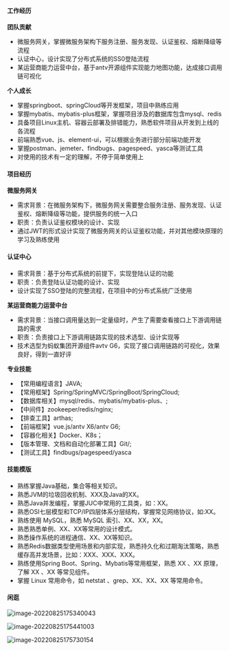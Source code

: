 #### 工作经历

**团队贡献**

- 微服务网关，掌握微服务架构下服务注册、服务发现、认证鉴权、熔断降级等流程
- 认证中心，设计实现了分布式系统的SS0登陆流程
- 某运营商能力运营中台，基于antv开源组件实现能力地图功能，达成接口调用链可视化

**个人成长**

- 掌握springboot、springCloud等开发框架，项目中熟练应用
- 掌握mybatis、mybatis-plus框架，掌握项目涉及的数据库包含mysql、redis
- 具备项目Linux主机、容器云部署及排错能力，熟悉软件项目从开发到上线的各流程
- 前端熟悉vue、js、element-ui，可以根据业务进行部分前端功能开发
- 掌握postman、jemeter、findbugs、pagespeed、yasca等测试工具
- 对使用的技术有一定的理解，不停于简单使用上

#### 项目经历

**微服务网关**

- 需求背景：在微服务架构下，微服务网关需要整合服务注册、服务发现、认证鉴权、熔断降级等功能，提供服务的统一入口
- 职责：负责认证鉴权模块的设计、实现
- 通过JWT的形式设计实现了微服务网关的认证鉴权功能，并对其他模块原理的学习及熟练使用

#### 认证中心

- 需求背景：基于分布式系统的前提下，实现登陆认证的功能
- 职责：负责登陆认证功能的设计、实现
- 设计实现了SSO登陆的完整流程，在项目中的分布式系统广泛使用

**某运营商能力运营中台**

- 需求背景：当接口调用量达到一定量级时，产生了需要查看接口上下游调用链路的需求
- 职责：负责接口上下游调用链路实现的技术选型、设计实现等
- 技术选型为蚂蚁集团开源组件avtv G6，实现了接口调用链路的可视化，效果良好，得到一直好评

**专业技能**

- 【常用编程语言】JAVA;
- 【常用框架】Spring/SpringMVC/SpringBoot/SpringCloud;
- 【数据库相关】mysql/redis、mybatis/mybatis-plus、;
- 【中间件】zookeeper/redis/nginx;
- 【排查工具】arthas;
- 【前端框架】vue.js/antv X6/antv G6;
- 【容器化相关】Docker、K8s；
- 【版本管理、文档和自动化部署工具】Git/;
- 【测试工具】findbugs/pagespeed/yasca







#### 技能模版

- 熟练掌握Java基础，集合等相关知识。
- 熟悉JVM的垃圾回收机制、XXX及Java的XX。
- 熟悉Java并发编程，掌握JUC中常用的工具类，如：XX。
- 熟悉OSI七层模型和TCP/IP四层体系分层结构，掌握常见网络协议，如:XX。
- 熟练使用 MySQL，熟悉 MySQL 索引、XX、XX，XX。
- 熟悉熟悉单例、XX、XX等常用的设计模式。
- 熟悉操作系统的进程通信、XX、XX等知识。
- 熟悉Redis数据类型使用场景和内部实现，熟悉持久化和过期淘汰策略，熟悉缓存高并发场景，比如：XXX、XXX、XXX。
- 熟练使用Spring Boot、Spring、Mybatis等常用框架，熟悉 XX 、XX 原理，了解 XX 、XX 等常见组件。
- 掌握 Linux 常用命令，如 netstat 、grep、XX、XX、XX 等常用命令。





#### 闲逛

![image-20220825175340043](http://rgwngkfs9.hn-bkt.clouddn.com/image-20220825175340043.png)

![image-20220825175441003](http://rgwngkfs9.hn-bkt.clouddn.com/image-20220825175441003.png)

![image-20220825175730154](C:\Users\Administrator\AppData\Roaming\Typora\typora-user-images\image-20220825175730154.png)